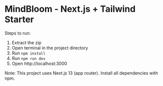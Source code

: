 # MindBloom - Next.js + Tailwind Starter

Steps to run:

1. Extract the zip
2. Open terminal in the project directory
3. Run `npm install`
4. Run `npm run dev`
5. Open http://localhost:3000

Note: This project uses Next.js 13 (app router). Install all dependencies with npm.
